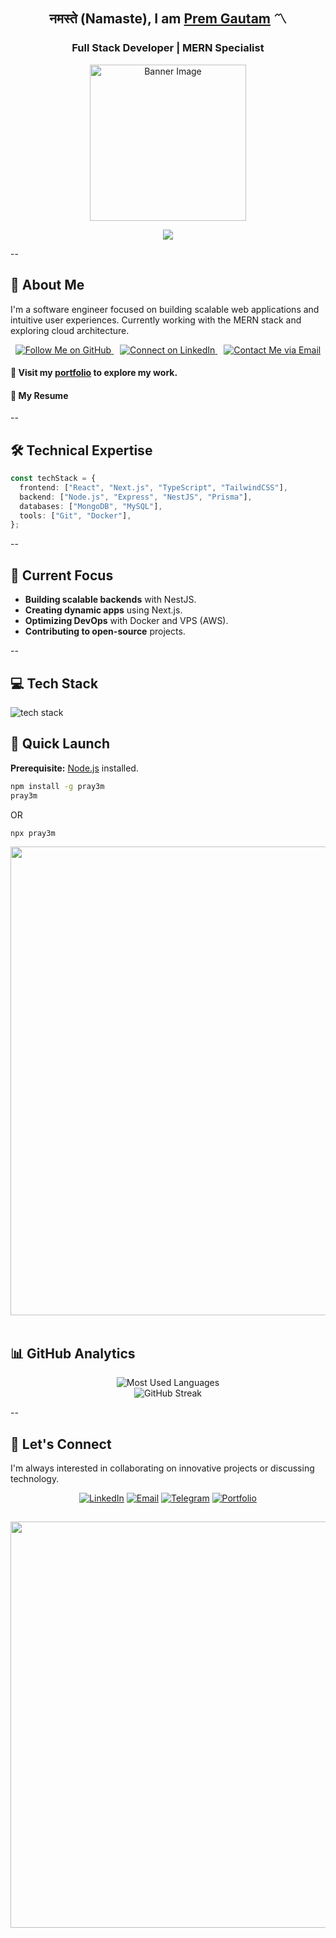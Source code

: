 <!---
pray3m/pray3m is a ✨ special ✨ repository because its `README.md` (this file) appears on your GitHub profile.
You can click the Preview link to take a look at your changes.
--->

### <h2 align="center">नमस्ते (Namaste), I am <a href="https://premgautam.com.np/" target="_blank">Prem Gautam</a> 〽️ </h2>

<h3 align="center">  Full Stack Developer | MERN Specialist</h3>
<div align="center">

<!--
  <img width="350" src=" https://user-images.githubusercontent.com/74038190/212749171-b84692a8-2b04-4e3b-93ca-ac14705da224.gif" alt="Banner Image"/> -->

  <img width="250" src="https://user-images.githubusercontent.com/74038190/216655818-2e7b9a31-49bf-4744-85a8-db8a2577c45c.gif" alt="Banner Image"/>
 
  <br/> 
  
  [![](https://visitcount.itsvg.in/api?id=pray3m&icon=5&color=0)](https://visitcount.itsvg.in)
</div>

--

## 🌟 About Me

I'm a software engineer focused on building scalable web applications and intuitive user experiences. Currently working with the MERN stack and exploring cloud architecture.

<div align="center">
  <a href="https://github.com/pray3m" style="margin-right: 10px;">
    <img src="https://img.shields.io/github/followers/pray3m?label=Follow%20Me&style=social" alt="Follow Me on GitHub"/>
  </a>
  <a href="https://linkedin.com/in/pray3m" style="margin-right: 10px;">
    <img src="https://img.shields.io/badge/LinkedIn-Connect-blue?style=social&logo=linkedin" alt="Connect on LinkedIn"/>
  </a>
  <a href="mailto:m.prem.gtm9@gmail.com">
    <img src="https://img.shields.io/badge/Email-Contact%20Me-red?style=social&logo=gmail" alt="Contact Me via Email"/>
  </a>
</div>

#### 💼 Visit my [portfolio](https://premgautam.com.np) to explore my work.

#### 📝 My Resume

--

## 🛠 Technical Expertise

```typescript
const techStack = {
  frontend: ["React", "Next.js", "TypeScript", "TailwindCSS"],
  backend: ["Node.js", "Express", "NestJS", "Prisma"],
  databases: ["MongoDB", "MySQL"],
  tools: ["Git", "Docker"],
};
```

--

## 🔭 Current Focus

- **Building scalable backends** with NestJS.
- **Creating dynamic apps** using Next.js.
- **Optimizing DevOps** with Docker and VPS (AWS).
- **Contributing to open-source** projects.

--

## 💻 Tech Stack

<img src="https://skillicons.dev/icons?i=js,ts,tailwind,react,redux,nodejs,express,nest,mongodb,nextjs,git,prisma,docker&theme=dark" alt="tech stack" />

## 🚀 Quick Launch

**Prerequisite:** [Node.js](https://nodejs.org/) installed.

```bash
npm install -g pray3m
pray3m
```

OR

```bash
npx pray3m
```

<div align="center">
<img width="750" src="https://user-images.githubusercontent.com/74038190/212744287-14f66c13-5458-40dc-9244-8ff533fc8f4a.gif"/>
</div>
<br/>

## 📊 GitHub Analytics

<div align="center">
  <img src="https://github-readme-stats.vercel.app/api/top-langs?username=pray3m&show_icons=true&locale=en&layout=compact&card_width=445&bg_color=151920&border_color=0097B2&title_color=0097B2&text_color=FFFFFF" alt="Most Used Languages" />
</div>
  
<div align="center">
  <img src="https://streak-stats.demolab.com?user=pray3m&hide_border=false&border=0097B2&border_radius=5&card_width=445&background=151920&ring=0097B2&fire=006F83&currStreakNum=006F83&sideNums=006F83&currStreakLabel=FFFFFF&sideLabels=FFFFFF&dates=FFFFFF" alt="GitHub Streak" />
</div>

--

## 🤝 Let's Connect

I'm always interested in collaborating on innovative projects or discussing technology.

<div align="center">

[![LinkedIn](https://img.shields.io/badge/LinkedIn-Prem_Gautam-blue?style=flat-square&logo=linkedin)](https://www.linkedin.com/in/pray3m/)
[![Email](https://img.shields.io/badge/Email-m.prem.gtm9@gmail.com-red?style=flat-square&logo=gmail)](mailto:m.prem.gtm9@gmail.com)
[![Telegram](https://img.shields.io/badge/Telegram-onlyprems-blue?style=flat-square&logo=telegram)](https://t.me/onlyprems)
[![Portfolio](https://img.shields.io/badge/Portfolio-premgautam.com.np-green?style=flat-square&logo=vercel)](https://premgautam.com.np)

## </div>

<div align="center">
<img width="650" src="https://user-images.githubusercontent.com/74038190/212747107-5b654ba5-31c6-4366-b42b-51b822e9bc52.gif"/>
</div>
